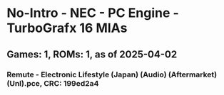 # No-Intro - NEC - PC Engine - TurboGrafx 16 MIAs
## Games: 1, ROMs: 1, as of 2025-04-02

### Remute - Electronic Lifestyle (Japan) (Audio) (Aftermarket) (Unl).pce, CRC: 199ed2a4

